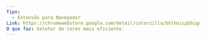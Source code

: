 ```yaml
---
Tipo:
  - Extensão para Navegador
Link: https://chromewebstore.google.com/detail/colorzilla/bhlhnicpbhignbdhedgjhgdocnmhomnp?hl=pt-BR&utm_source=ext_sidebar
O que faz: Seletor de cores mais eficiente.
---
```

